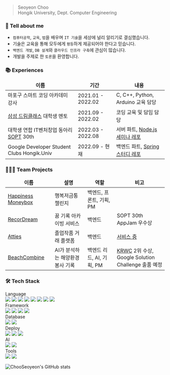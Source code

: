 > Seoyeon Choo   
> Hongik University, Dept. Computer Engineering

### 🙋 Tell about me
- `컴퓨터공학`, `교육`, `법`을 배우며 `IT 기술`을 세상에 널리 알리기로 결심했습니다.
- 기술은 교육을 통해 모두에게 `평등`하게 제공되어야 한다고 믿습니다.
- `백엔드 개발`, `DB 설계`와 `클라우드 인프라 구축`에 관심이 많습니다.
- 개발을 주제로 한 `토론`을 환영합니다.

### 📚 Experiences
<table>
  <thead align="center">
    <tr>
      <td><b>이름</b></td>
      <td><b>기간</b></td>
      <td><b>내용</b></td>
    </tr>
  </thead>
  <tbody>
    <tr>
      <td>마포구 스마트 코딩 아카데미 강사</a></td>
      <td>2021.01 - 2022.02</td>
      <td>C, C++, Python, Arduino 교육 담당</td>
    </tr>
    <tr>
      <td><a href="https://www.dreamclass.org/index.do">삼성 드림클래스</a> 대학생 멘토 </td>
      <td>2021.09 - 2022.02</td>
      <td>코딩 교육 및 담임 담당</td>
    </tr>
    <tr>
      <td>대학생 연합 IT벤처창업 동아리 <a href="https://sopt.org/">SOPT</a> 30th</td>
      <td>2022.03 - 2022.08</td>
      <td>서버 파트, <a href="https://github.com/30th-THE-SOPT-Server-Part/SeoYeon">Node.js 세미나 레포</a></td>
    </tr>
    <tr>
      <td>Google Developer Student Clubs Hongik.Univ</td>
      <td>2022.09 - 현재 </td>
      <td>백엔드 파트, <a href="https://github.com/GDSC-Hongik/GDSC-1st-Backend-Study/tree/ChooSeoyeon">Spring 스터디 레포</a></td>
    </tr>
  </tbody>
</table>

### 🧑‍🤝‍🧑 Team Projects
<table>
  <thead align="center">
    <tr border: none;>
      <td><b>이름</b></td>
      <td><b>설명</b></td>
      <td><b>역할</b></td>
      <td><b>비고</b></td>
    </tr>
  </thead>
  <tbody>
    <tr>
      <td><a href="https://github.com/HICC-Bootcamp/2022-1-Happiness-Moneybox/tree/develop">Happiness Moneybox</a></td>
      <td>행복저금통 챌린지</td>
      <td>백엔드, 프론트, 기획, PM</td>
      <td></td>
    </tr>
    <tr>
      <td><a href="https://github.com/TeamRecorDream/RecorDream-Server/tree/develop">RecorDream</a></td>
      <td>꿈 기록 아카이빙 서비스</td>
      <td>백엔드</td>
      <td>SOPT 30th AppJam 우수상</td>
    </tr>
    <tr>
      <td><a href="https://github.com/Att-ies/backend">Atties</a></td>
      <td>졸업작품 거래 플랫폼</td>
      <td>백엔드</td>
      <td><a href="https://attiess.netlify.app/begin">서비스 중</td>
    </tr>
    <tr>
      <td><a href="https://github.com/Beach-Combine/Backend">BeachCombine</a></td>
      <td>AI가 분석하는 해양환경봉사 기록</td>
      <td>백엔드 리드, AI, 기획, PM </td>
      <td><a href="https://gdsc.community.dev/events/details/developer-student-clubs-sookmyung-womens-university-presents-2023-gdsc-kr-winter-cup-bonseon/">KRWC</a> 2위 수상, <br> Google Solution Challenge 출품 예정 </td>
    </tr>
  </tbody>
</table>

### 🛠️ Tech Stack
Language </br>
<img src="https://img.shields.io/badge/C++-00599C?style=flat-square&logo=c%2B%2B&logoColor=white"/> <img src="https://img.shields.io/badge/C-A8B9CC?style=flat-square&logo=C&logoColor=white"/> <img src="https://img.shields.io/badge/Python-3776AB?style=flat-square&logo=Python&logoColor=white"/> <img src="https://img.shields.io/badge/Java-007396?style=flat-square&logo=Java&logoColor=white"/> <img src="https://img.shields.io/badge/JavaScript-F7DF1E?style=flat-square&logo=JavaScript&logoColor=white"/> <img src="https://img.shields.io/badge/TypeScript-2d79c7?style=flat-square&logo=TypeScript&logoColor=white"/> <img src="https://img.shields.io/badge/HTML5-E34F26?style=flat-square&logo=HTML5&logoColor=white"/>
<img src="https://img.shields.io/badge/CSS3-1572B6?style=flat-square&logo=CSS3&logoColor=white"/>
<br/>
Framework </br>
<img src="https://img.shields.io/badge/SpringBoot-6DB33F?style=flat-square&logo=SpringBoot&logoColor=white"/> <img src="https://img.shields.io/badge/Node.js-339933?style=flat-square&logo=Node.js&logoColor=white"/> <img src="https://img.shields.io/badge/Express-000000?style=flat-square&logo=Express&logoColor=white"/> <img src="https://img.shields.io/badge/jQuery-0769AD?style=flat-square&logo=jQuery&logoColor=white"/>
<br/>
Database </br>
<img src="https://img.shields.io/badge/MySQL-4479A1?style=flat-square&logo=MySQL&logoColor=white"/> <img src="https://img.shields.io/badge/MongoDB-47A248?style=flat-square&logo=MongoDB&logoColor=white"/>
<br/>
Deploy </br>
 <img src="https://img.shields.io/badge/AWS-232F3E?style=flat-square&logo=AmazonAWS&logoColor=white"/> <img src="https://img.shields.io/badge/Google Cloud-4285F4?style=flat-square&logo=Google Cloud&logoColor=white"/> <img src="https://img.shields.io/badge/Docker-2496ED?style=flat-square&logo=Docker&logoColor=white"/>
 </br>
 AI </br>
 <img src="https://img.shields.io/badge/Google Colab-F9AB00?style=flat-square&logo=Google Colab&logoColor=white"/> <img src="https://img.shields.io/badge/TensorFlow-FF6F00?style=flat-square&logo=tensorflow&logoColor=white"/>
 </br>
 Tools </br>
 <img src="https://img.shields.io/badge/Git-f05030?style=flat-square&logo=Git&logoColor=white"/>
 <img src="https://img.shields.io/badge/GitHub-black?style=flat-square&logo=GitHub&logoColor=white"/>

![ChooSeoyeon's GitHub stats](https://github-readme-stats.vercel.app/api?username=ChooSeoyeon&show_icons=true&theme=dark)   

